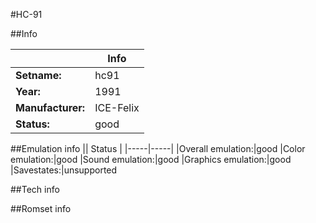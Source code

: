 #HC-91

##Info

||Info|
|-----|-----|
|**Setname:**|hc91
|**Year:**|1991
|**Manufacturer:**|ICE-Felix
|**Status:**|good

##Emulation info
|| Status |
|-----|-----|
|Overall emulation:|good
|Color emulation:|good
|Sound emulation:|good
|Graphics emulation:|good
|Savestates:|unsupported

##Tech info

##Romset info

<!--- START OF EDITED COMMENT DO NOT TOUCH TEXT ABOVE-->
